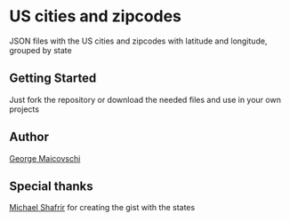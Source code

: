 # US cities and zipcodes

JSON files with the US cities and zipcodes with latitude and longitude, grouped by state

## Getting Started

Just fork the repository or download the needed files and use in your own projects

## Author

[George Maicovschi](https://github.com/tataencu)

## Special thanks

[Michael Shafrir](https://gist.github.com/mshafrir/2646763) for creating the gist with the states